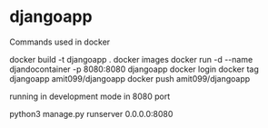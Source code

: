# djangoapp

Commands used in docker


docker build -t djangoapp .
docker images
docker run -d --name djandocontainer -p 8080:8080 djangoapp
docker login
docker tag djangoapp amit099/djangoapp
docker push amit099/djangoapp


running in development mode in 8080 port

python3 manage.py runserver 0.0.0.0:8080
